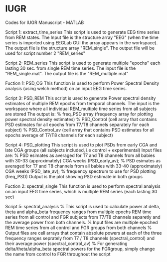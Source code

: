 # IUGR
Codes for IUGR Manuscript - MATLAB

Script 1: extract_time_series
This script is used to generate EEG time series from REM states. The Input file is the structure array "EEG" (when the time series is imported using EEGLab GUI the array appears in the workspace). The output file is the structure array "REM_single".
The output file will be used for script number 2 "REM_series"

Script 2: REM_series
This script is used to generate multiple "epochs" each lasting 30 sec. from single REM time series. The input file is the "REM_single.mat". The output file is the "REM_multiple.mat"

Fuction 1: PSD_CG
This function is used to perform Power Spectral Density analysis (using welch method) on an input EEG time series.

Script 3: PSD_REM
This script is used to generate Power spectral density estimates of multiple REM epochs from temporal channels. The input is the workspace where all individual REM_multiple time series from all subjects are stored 
The output is:
           % freq_PSD array (frequency array for plotting power spectral density estimates)
           % PSD_Control (cell array that contains PSD estimates for all epochs from T7/T8 channels separately for each subject) 
           % PSD_Control_av (cell array that contains PSD estimates for all epochs average of T7/T8 channels for each subject) 

Script 4: PSD_plotting
This script is used to  plot PSDs from early CGA and late CGA groups (all subjects included, i.e control + experimental)
Input files are:
            % PSD esimates as averaged for T7 and T8 channels from all babies with 30-33 (approximately) CGA weeks (PSD_early_av); 
            % PSD esimates as averaged for T7 and T8 channels from all babies with 33-40 (approximately) CGA weeks (PSD_late_av);
            % frequency spectrum to use for PSD plotting (freq_PSD)
Output is the plot showing PSD estimate in both groups

Fuction 2: spectral_single
This function is used to perform spectral analysis on an input EEG time series, which is multiple REM series (each lasting 30 sec)

Script 5: spectral_analysis
% This script is used to calculate power at delta, theta and alpha_beta frequency ranges from multiple epochs REM time series from all control and FGR subjects from T7/T8 channels separetly and the average power from both channels. 
% Input files are multiple epoched REM time series from all control and  FGR groups from both channels
% Output files are cell arrays that contain absolute powers at each of the three frequency ranges seprately from T7 / T8 channels (spectral_control) and their average power (spectral_control_av)
% For generating delta/theta/alpha_beta spectral powers for the FGRgroup, simply change the name from control to FGR throughout the script
